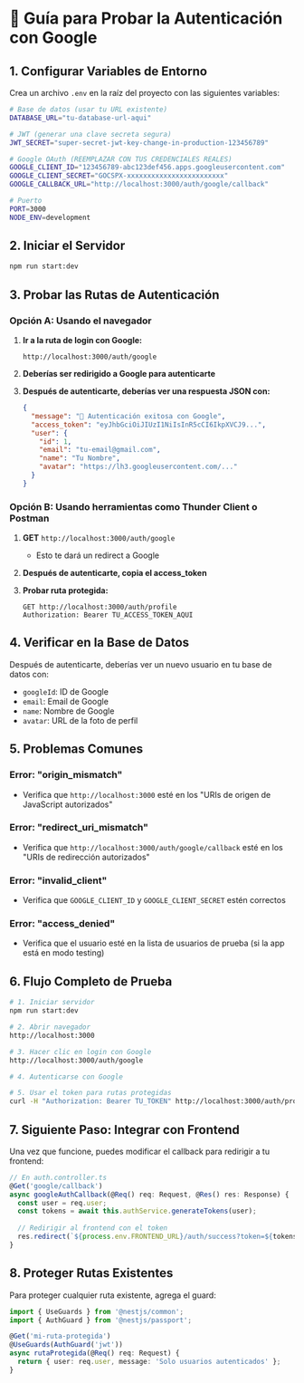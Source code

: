 # 🧪 Guía para Probar la Autenticación con Google

## 1. Configurar Variables de Entorno

Crea un archivo `.env` en la raíz del proyecto con las siguientes variables:

```bash
# Base de datos (usar tu URL existente)
DATABASE_URL="tu-database-url-aqui"

# JWT (generar una clave secreta segura)
JWT_SECRET="super-secret-jwt-key-change-in-production-123456789"

# Google OAuth (REEMPLAZAR CON TUS CREDENCIALES REALES)
GOOGLE_CLIENT_ID="123456789-abc123def456.apps.googleusercontent.com"
GOOGLE_CLIENT_SECRET="GOCSPX-xxxxxxxxxxxxxxxxxxxxxxxx"
GOOGLE_CALLBACK_URL="http://localhost:3000/auth/google/callback"

# Puerto
PORT=3000
NODE_ENV=development
```

## 2. Iniciar el Servidor

```bash
npm run start:dev
```

## 3. Probar las Rutas de Autenticación

### Opción A: Usando el navegador

1. **Ir a la ruta de login con Google:**
   ```
   http://localhost:3000/auth/google
   ```

2. **Deberías ser redirigido a Google para autenticarte**

3. **Después de autenticarte, deberías ver una respuesta JSON con:**
   ```json
   {
     "message": "🎉 Autenticación exitosa con Google",
     "access_token": "eyJhbGciOiJIUzI1NiIsInR5cCI6IkpXVCJ9...",
     "user": {
       "id": 1,
       "email": "tu-email@gmail.com",
       "name": "Tu Nombre",
       "avatar": "https://lh3.googleusercontent.com/..."
     }
   }
   ```

### Opción B: Usando herramientas como Thunder Client o Postman

1. **GET** `http://localhost:3000/auth/google`
   - Esto te dará un redirect a Google

2. **Después de autenticarte, copia el access_token**

3. **Probar ruta protegida:**
   ```
   GET http://localhost:3000/auth/profile
   Authorization: Bearer TU_ACCESS_TOKEN_AQUI
   ```

## 4. Verificar en la Base de Datos

Después de autenticarte, deberías ver un nuevo usuario en tu base de datos con:
- `googleId`: ID de Google
- `email`: Email de Google
- `name`: Nombre de Google
- `avatar`: URL de la foto de perfil

## 5. Problemas Comunes

### Error: "origin_mismatch"
- Verifica que `http://localhost:3000` esté en los "URIs de origen de JavaScript autorizados"

### Error: "redirect_uri_mismatch"
- Verifica que `http://localhost:3000/auth/google/callback` esté en los "URIs de redirección autorizados"

### Error: "invalid_client"
- Verifica que `GOOGLE_CLIENT_ID` y `GOOGLE_CLIENT_SECRET` estén correctos

### Error: "access_denied"
- Verifica que el usuario esté en la lista de usuarios de prueba (si la app está en modo testing)

## 6. Flujo Completo de Prueba

```bash
# 1. Iniciar servidor
npm run start:dev

# 2. Abrir navegador
http://localhost:3000

# 3. Hacer clic en login con Google
http://localhost:3000/auth/google

# 4. Autenticarse con Google

# 5. Usar el token para rutas protegidas
curl -H "Authorization: Bearer TU_TOKEN" http://localhost:3000/auth/profile
```

## 7. Siguiente Paso: Integrar con Frontend

Una vez que funcione, puedes modificar el callback para redirigir a tu frontend:

```typescript
// En auth.controller.ts
@Get('google/callback')
async googleAuthCallback(@Req() req: Request, @Res() res: Response) {
  const user = req.user;
  const tokens = await this.authService.generateTokens(user);
  
  // Redirigir al frontend con el token
  res.redirect(`${process.env.FRONTEND_URL}/auth/success?token=${tokens.access_token}`);
}
```

## 8. Proteger Rutas Existentes

Para proteger cualquier ruta existente, agrega el guard:

```typescript
import { UseGuards } from '@nestjs/common';
import { AuthGuard } from '@nestjs/passport';

@Get('mi-ruta-protegida')
@UseGuards(AuthGuard('jwt'))
async rutaProtegida(@Req() req: Request) {
  return { user: req.user, message: 'Solo usuarios autenticados' };
}
``` 